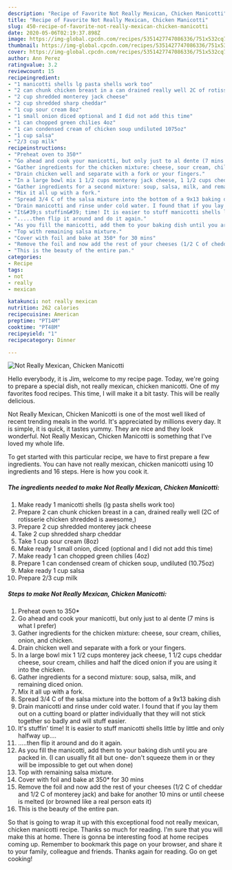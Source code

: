 ```yaml
---
description: "Recipe of Favorite Not Really Mexican, Chicken Manicotti"
title: "Recipe of Favorite Not Really Mexican, Chicken Manicotti"
slug: 450-recipe-of-favorite-not-really-mexican-chicken-manicotti
date: 2020-05-06T02:19:37.898Z
image: https://img-global.cpcdn.com/recipes/5351427747086336/751x532cq70/not-really-mexican-chicken-manicotti-recipe-main-photo.jpg
thumbnail: https://img-global.cpcdn.com/recipes/5351427747086336/751x532cq70/not-really-mexican-chicken-manicotti-recipe-main-photo.jpg
cover: https://img-global.cpcdn.com/recipes/5351427747086336/751x532cq70/not-really-mexican-chicken-manicotti-recipe-main-photo.jpg
author: Ann Perez
ratingvalue: 3.2
reviewcount: 15
recipeingredient:
- "1 manicotti shells lg pasta shells work too"
- "2 can chunk chicken breast in a can drained really well 2C of rotisserie chicken shredded is awesome"
- "2 cup shredded monterey jack cheese"
- "2 cup shredded sharp cheddar"
- "1 cup sour cream 8oz"
- "1 small onion diced optional and I did not add this time"
- "1 can chopped green chilies 4oz"
- "1 can condensed cream of chicken soup undiluted 1075oz"
- "1 cup salsa"
- "2/3 cup milk"
recipeinstructions:
- "Preheat oven to 350*"
- "Go ahead and cook your manicotti, but only just to al dente (7 mins is what I prefer)"
- "Gather ingredients for the chicken mixture: cheese, sour cream, chilies, onion, and chicken."
- "Drain chicken well and separate with a fork or your fingers."
- "In a large bowl mix 1 1/2 cups monterey jack cheese, 1 1/2 cups cheddar cheese, sour cream, chilies and half the diced onion if you are using it into the chicken."
- "Gather ingredients for a second mixture: soup, salsa, milk, and remaining diced onion."
- "Mix it all up with a fork."
- "Spread 3/4 C of the salsa mixture into the bottom of a 9x13 baking dish"
- "Drain manicotti and rinse under cold water. I found that if you lay them out on a cutting board or platter individually that they will not stick together so badly and will stuff easier."
- "It&#39;s stuffin&#39; time! It is easier to stuff manicotti shells little by little and only halfway up...."
- ".....then flip it around and do it again."
- "As you fill the manicotti, add them to your baking dish until you are packed in. (I can usually fit all but one- don&#39;t squeeze them in or they will be impossible to get out when done)"
- "Top with remaining salsa mixture."
- "Cover with foil and bake at 350* for 30 mins"
- "Remove the foil and now add the rest of your cheeses (1/2 C of cheddar and 1/2 C of monterey jack) and bake for another 10 mins or until cheese is melted (or browned like a real person eats it)"
- "This is the beauty of the entire pan."
categories:
- Recipe
tags:
- not
- really
- mexican

katakunci: not really mexican 
nutrition: 262 calories
recipecuisine: American
preptime: "PT14M"
cooktime: "PT48M"
recipeyield: "1"
recipecategory: Dinner

---
```



![Not Really Mexican, Chicken Manicotti](https://img-global.cpcdn.com/recipes/5351427747086336/751x532cq70/not-really-mexican-chicken-manicotti-recipe-main-photo.jpg)

Hello everybody, it is Jim, welcome to my recipe page. Today, we're going to prepare a special dish, not really mexican, chicken manicotti. One of my favorites food recipes. This time, I will make it a bit tasty. This will be really delicious.

Not Really Mexican, Chicken Manicotti is one of the most well liked of recent trending meals in the world. It's appreciated by millions every day. It is simple, it is quick, it tastes yummy. They are nice and they look wonderful. Not Really Mexican, Chicken Manicotti is something that I've loved my whole life.




To get started with this particular recipe, we have to first prepare a few ingredients. You can have not really mexican, chicken manicotti using 10 ingredients and 16 steps. Here is how you cook it.

<!--inarticleads1-->

##### The ingredients needed to make Not Really Mexican, Chicken Manicotti:

1. Make ready 1 manicotti shells (lg pasta shells work too)
1. Prepare 2 can chunk chicken breast in a can, drained really well (2C of rotisserie chicken shredded is awesome,)
1. Prepare 2 cup shredded monterey jack cheese
1. Take 2 cup shredded sharp cheddar
1. Take 1 cup sour cream (8oz)
1. Make ready 1 small onion, diced (optional and I did not add this time)
1. Make ready 1 can chopped green chilies (4oz)
1. Prepare 1 can condensed cream of chicken soup, undiluted (10.75oz)
1. Make ready 1 cup salsa
1. Prepare 2/3 cup milk




<!--inarticleads2-->

##### Steps to make Not Really Mexican, Chicken Manicotti:

1. Preheat oven to 350*
1. Go ahead and cook your manicotti, but only just to al dente (7 mins is what I prefer)
1. Gather ingredients for the chicken mixture: cheese, sour cream, chilies, onion, and chicken.
1. Drain chicken well and separate with a fork or your fingers.
1. In a large bowl mix 1 1/2 cups monterey jack cheese, 1 1/2 cups cheddar cheese, sour cream, chilies and half the diced onion if you are using it into the chicken.
1. Gather ingredients for a second mixture: soup, salsa, milk, and remaining diced onion.
1. Mix it all up with a fork.
1. Spread 3/4 C of the salsa mixture into the bottom of a 9x13 baking dish
1. Drain manicotti and rinse under cold water. I found that if you lay them out on a cutting board or platter individually that they will not stick together so badly and will stuff easier.
1. It&#39;s stuffin&#39; time! It is easier to stuff manicotti shells little by little and only halfway up....
1. .....then flip it around and do it again.
1. As you fill the manicotti, add them to your baking dish until you are packed in. (I can usually fit all but one- don&#39;t squeeze them in or they will be impossible to get out when done)
1. Top with remaining salsa mixture.
1. Cover with foil and bake at 350* for 30 mins
1. Remove the foil and now add the rest of your cheeses (1/2 C of cheddar and 1/2 C of monterey jack) and bake for another 10 mins or until cheese is melted (or browned like a real person eats it)
1. This is the beauty of the entire pan.




So that is going to wrap it up with this exceptional food not really mexican, chicken manicotti recipe. Thanks so much for reading. I'm sure that you will make this at home. There is gonna be interesting food at home recipes coming up. Remember to bookmark this page on your browser, and share it to your family, colleague and friends. Thanks again for reading. Go on get cooking!
